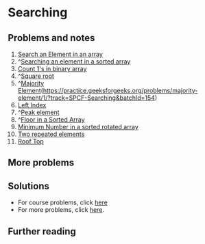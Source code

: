 # Searching

## Problems and notes
1. [Search an Element in an array](https://practice.geeksforgeeks.org/problems/search-an-element-in-an-array/1/?track=SPCF-Searching&batchId=154)
2. ^[Searching an element in a sorted array](https://practice.geeksforgeeks.org/problems/who-will-win/1/?track=SPCF-Searching&batchId=154)
3. [Count 1's in binary array](https://practice.geeksforgeeks.org/problems/count-1s-in-binary-array/1/?track=SPCF-Searching&batchId=154)
4. ^[Square root](https://practice.geeksforgeeks.org/problems/square-root/1/?track=SPCF-Searching&batchId=154)
5. ^[Majority Element]()(https://practice.geeksforgeeks.org/problems/majority-element/1/?track=SPCF-Searching&batchId=154)
6. [Left Index](https://practice.geeksforgeeks.org/problems/left-index/1/?track=SPCF-Searching&batchId=154)
7. ^[Peak element](https://practice.geeksforgeeks.org/problems/peak-element/1/?track=SPCF-Searching&batchId=154)
8. ^[Floor in a Sorted Array](https://practice.geeksforgeeks.org/problems/floor-in-a-sorted-array/1/?track=SPCF-Searching&batchId=154)
9. [Minimum Number in a sorted rotated array](https://practice.geeksforgeeks.org/problems/minimum-number-in-a-sorted-rotated-array/1/?track=SPCF-Searching&batchId=154)
10. [Two repeated elements](https://practice.geeksforgeeks.org/problems/two-repeated-elements/1/?track=SPCF-Searching&batchId=154)
11. [Roof Top](https://practice.geeksforgeeks.org/problems/roof-top/1/?track=SPCF-Searching&batchId=154)

## More problems


## Solutions
- For course problems, click [here](https://github.com/thecoducer/GeeksForGeeks_DSA_Course_Solutions/blob/master/Searching)
- For more problems, click [here](https://github.com/thecoducer/GeeksForGeeks_DSA_Course_Solutions/tree/master/Arrays/Searching).

## Further reading
